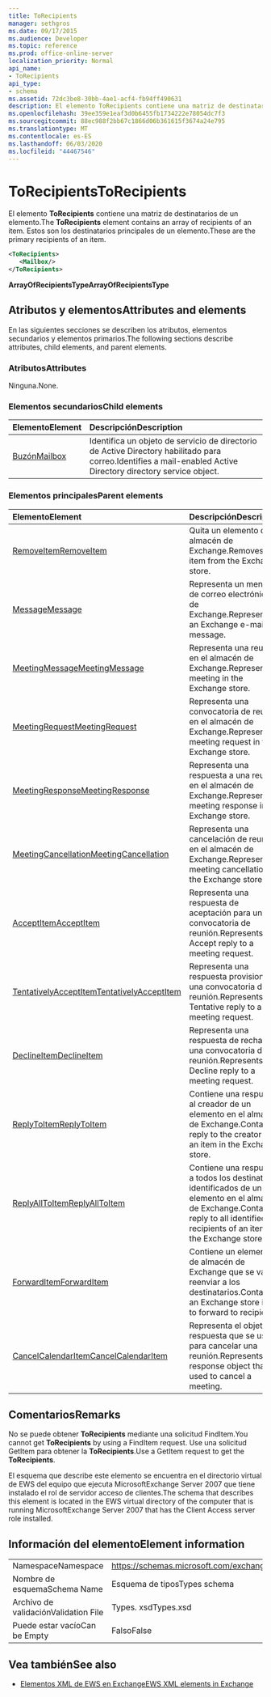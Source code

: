 ```yaml
---
title: ToRecipients
manager: sethgros
ms.date: 09/17/2015
ms.audience: Developer
ms.topic: reference
ms.prod: office-online-server
localization_priority: Normal
api_name:
- ToRecipients
api_type:
- schema
ms.assetid: 72dc3be8-30bb-4ae1-acf4-fb94ff490631
description: El elemento ToRecipients contiene una matriz de destinatarios de un elemento. Estos son los destinatarios principales de un elemento.
ms.openlocfilehash: 39ee359e1eaf3d0b6455fb1734222e78054dc7f3
ms.sourcegitcommit: 88ec988f2bb67c1866d06b361615f3674a24e795
ms.translationtype: MT
ms.contentlocale: es-ES
ms.lasthandoff: 06/03/2020
ms.locfileid: "44467546"
---
```

# <a name="torecipients"></a><span data-ttu-id="ee1b2-104">ToRecipients</span><span class="sxs-lookup"><span data-stu-id="ee1b2-104">ToRecipients</span></span>

<span data-ttu-id="ee1b2-105">El elemento **ToRecipients** contiene una matriz de destinatarios de un elemento.</span><span class="sxs-lookup"><span data-stu-id="ee1b2-105">The **ToRecipients** element contains an array of recipients of an item.</span></span> <span data-ttu-id="ee1b2-106">Estos son los destinatarios principales de un elemento.</span><span class="sxs-lookup"><span data-stu-id="ee1b2-106">These are the primary recipients of an item.</span></span> 
  
```xml
<ToRecipients>
   <Mailbox/>
</ToRecipients>
```

 <span data-ttu-id="ee1b2-107">**ArrayOfRecipientsType**</span><span class="sxs-lookup"><span data-stu-id="ee1b2-107">**ArrayOfRecipientsType**</span></span>
## <a name="attributes-and-elements"></a><span data-ttu-id="ee1b2-108">Atributos y elementos</span><span class="sxs-lookup"><span data-stu-id="ee1b2-108">Attributes and elements</span></span>

<span data-ttu-id="ee1b2-109">En las siguientes secciones se describen los atributos, elementos secundarios y elementos primarios.</span><span class="sxs-lookup"><span data-stu-id="ee1b2-109">The following sections describe attributes, child elements, and parent elements.</span></span>
  
### <a name="attributes"></a><span data-ttu-id="ee1b2-110">Atributos</span><span class="sxs-lookup"><span data-stu-id="ee1b2-110">Attributes</span></span>

<span data-ttu-id="ee1b2-111">Ninguna.</span><span class="sxs-lookup"><span data-stu-id="ee1b2-111">None.</span></span>
  
### <a name="child-elements"></a><span data-ttu-id="ee1b2-112">Elementos secundarios</span><span class="sxs-lookup"><span data-stu-id="ee1b2-112">Child elements</span></span>

|<span data-ttu-id="ee1b2-113">**Elemento**</span><span class="sxs-lookup"><span data-stu-id="ee1b2-113">**Element**</span></span>|<span data-ttu-id="ee1b2-114">**Descripción**</span><span class="sxs-lookup"><span data-stu-id="ee1b2-114">**Description**</span></span>|
|:-----|:-----|
|[<span data-ttu-id="ee1b2-115">Buzón</span><span class="sxs-lookup"><span data-stu-id="ee1b2-115">Mailbox</span></span>](mailbox.md) <br/> |<span data-ttu-id="ee1b2-116">Identifica un objeto de servicio de directorio de Active Directory habilitado para correo.</span><span class="sxs-lookup"><span data-stu-id="ee1b2-116">Identifies a mail-enabled Active Directory directory service object.</span></span>  <br/> |
   
### <a name="parent-elements"></a><span data-ttu-id="ee1b2-117">Elementos principales</span><span class="sxs-lookup"><span data-stu-id="ee1b2-117">Parent elements</span></span>

|<span data-ttu-id="ee1b2-118">**Elemento**</span><span class="sxs-lookup"><span data-stu-id="ee1b2-118">**Element**</span></span>|<span data-ttu-id="ee1b2-119">**Descripción**</span><span class="sxs-lookup"><span data-stu-id="ee1b2-119">**Description**</span></span>|
|:-----|:-----|
|[<span data-ttu-id="ee1b2-120">RemoveItem</span><span class="sxs-lookup"><span data-stu-id="ee1b2-120">RemoveItem</span></span>](removeitem.md) <br/> |<span data-ttu-id="ee1b2-121">Quita un elemento del almacén de Exchange.</span><span class="sxs-lookup"><span data-stu-id="ee1b2-121">Removes an item from the Exchange store.</span></span>  <br/> |
|[<span data-ttu-id="ee1b2-122">Message</span><span class="sxs-lookup"><span data-stu-id="ee1b2-122">Message</span></span>](message-ex15websvcsotherref.md) <br/> |<span data-ttu-id="ee1b2-123">Representa un mensaje de correo electrónico de Exchange.</span><span class="sxs-lookup"><span data-stu-id="ee1b2-123">Represents an Exchange e-mail message.</span></span>  <br/> |
|[<span data-ttu-id="ee1b2-124">MeetingMessage</span><span class="sxs-lookup"><span data-stu-id="ee1b2-124">MeetingMessage</span></span>](meetingmessage.md) <br/> |<span data-ttu-id="ee1b2-125">Representa una reunión en el almacén de Exchange.</span><span class="sxs-lookup"><span data-stu-id="ee1b2-125">Represents a meeting in the Exchange store.</span></span>  <br/> |
|[<span data-ttu-id="ee1b2-126">MeetingRequest</span><span class="sxs-lookup"><span data-stu-id="ee1b2-126">MeetingRequest</span></span>](meetingrequest.md) <br/> |<span data-ttu-id="ee1b2-127">Representa una convocatoria de reunión en el almacén de Exchange.</span><span class="sxs-lookup"><span data-stu-id="ee1b2-127">Represents a meeting request in the Exchange store.</span></span>  <br/> |
|[<span data-ttu-id="ee1b2-128">MeetingResponse</span><span class="sxs-lookup"><span data-stu-id="ee1b2-128">MeetingResponse</span></span>](meetingresponse.md) <br/> |<span data-ttu-id="ee1b2-129">Representa una respuesta a una reunión en el almacén de Exchange.</span><span class="sxs-lookup"><span data-stu-id="ee1b2-129">Represents a meeting response in the Exchange store.</span></span>  <br/> |
|[<span data-ttu-id="ee1b2-130">MeetingCancellation</span><span class="sxs-lookup"><span data-stu-id="ee1b2-130">MeetingCancellation</span></span>](meetingcancellation.md) <br/> |<span data-ttu-id="ee1b2-131">Representa una cancelación de reunión en el almacén de Exchange.</span><span class="sxs-lookup"><span data-stu-id="ee1b2-131">Represents a meeting cancellation in the Exchange store.</span></span>  <br/> |
|[<span data-ttu-id="ee1b2-132">AcceptItem</span><span class="sxs-lookup"><span data-stu-id="ee1b2-132">AcceptItem</span></span>](acceptitem.md) <br/> |<span data-ttu-id="ee1b2-133">Representa una respuesta de aceptación para una convocatoria de reunión.</span><span class="sxs-lookup"><span data-stu-id="ee1b2-133">Represents an Accept reply to a meeting request.</span></span>  <br/> |
|[<span data-ttu-id="ee1b2-134">TentativelyAcceptItem</span><span class="sxs-lookup"><span data-stu-id="ee1b2-134">TentativelyAcceptItem</span></span>](tentativelyacceptitem.md) <br/> |<span data-ttu-id="ee1b2-135">Representa una respuesta provisional a una convocatoria de reunión.</span><span class="sxs-lookup"><span data-stu-id="ee1b2-135">Represents a Tentative reply to a meeting request.</span></span>  <br/> |
|[<span data-ttu-id="ee1b2-136">DeclineItem</span><span class="sxs-lookup"><span data-stu-id="ee1b2-136">DeclineItem</span></span>](declineitem.md) <br/> |<span data-ttu-id="ee1b2-137">Representa una respuesta de rechazo a una convocatoria de reunión.</span><span class="sxs-lookup"><span data-stu-id="ee1b2-137">Represents a Decline reply to a meeting request.</span></span>  <br/> |
|[<span data-ttu-id="ee1b2-138">ReplyToItem</span><span class="sxs-lookup"><span data-stu-id="ee1b2-138">ReplyToItem</span></span>](replytoitem.md) <br/> |<span data-ttu-id="ee1b2-139">Contiene una respuesta al creador de un elemento en el almacén de Exchange.</span><span class="sxs-lookup"><span data-stu-id="ee1b2-139">Contains a reply to the creator of an item in the Exchange store.</span></span>  <br/> |
|[<span data-ttu-id="ee1b2-140">ReplyAllToItem</span><span class="sxs-lookup"><span data-stu-id="ee1b2-140">ReplyAllToItem</span></span>](replyalltoitem.md) <br/> |<span data-ttu-id="ee1b2-141">Contiene una respuesta a todos los destinatarios identificados de un elemento en el almacén de Exchange.</span><span class="sxs-lookup"><span data-stu-id="ee1b2-141">Contains a reply to all identified recipients of an item in the Exchange store.</span></span>  <br/> |
|[<span data-ttu-id="ee1b2-142">ForwardItem</span><span class="sxs-lookup"><span data-stu-id="ee1b2-142">ForwardItem</span></span>](forwarditem.md) <br/> |<span data-ttu-id="ee1b2-143">Contiene un elemento de almacén de Exchange que se va a reenviar a los destinatarios.</span><span class="sxs-lookup"><span data-stu-id="ee1b2-143">Contains an Exchange store item to forward to recipients.</span></span>  <br/> |
|[<span data-ttu-id="ee1b2-144">CancelCalendarItem</span><span class="sxs-lookup"><span data-stu-id="ee1b2-144">CancelCalendarItem</span></span>](cancelcalendaritem.md) <br/> |<span data-ttu-id="ee1b2-145">Representa el objeto de respuesta que se usa para cancelar una reunión.</span><span class="sxs-lookup"><span data-stu-id="ee1b2-145">Represents the response object that is used to cancel a meeting.</span></span>  <br/> |
   
## <a name="remarks"></a><span data-ttu-id="ee1b2-146">Comentarios</span><span class="sxs-lookup"><span data-stu-id="ee1b2-146">Remarks</span></span>

<span data-ttu-id="ee1b2-147">No se puede obtener **ToRecipients** mediante una solicitud FindItem.</span><span class="sxs-lookup"><span data-stu-id="ee1b2-147">You cannot get **ToRecipients** by using a FindItem request.</span></span> <span data-ttu-id="ee1b2-148">Use una solicitud GetItem para obtener la **ToRecipients**.</span><span class="sxs-lookup"><span data-stu-id="ee1b2-148">Use a GetItem request to get the **ToRecipients**.</span></span>
  
<span data-ttu-id="ee1b2-149">El esquema que describe este elemento se encuentra en el directorio virtual de EWS del equipo que ejecuta MicrosoftExchange Server 2007 que tiene instalado el rol de servidor acceso de clientes.</span><span class="sxs-lookup"><span data-stu-id="ee1b2-149">The schema that describes this element is located in the EWS virtual directory of the computer that is running MicrosoftExchange Server 2007 that has the Client Access server role installed.</span></span>
  
## <a name="element-information"></a><span data-ttu-id="ee1b2-150">Información del elemento</span><span class="sxs-lookup"><span data-stu-id="ee1b2-150">Element information</span></span>

|||
|:-----|:-----|
|<span data-ttu-id="ee1b2-151">Namespace</span><span class="sxs-lookup"><span data-stu-id="ee1b2-151">Namespace</span></span>  <br/> |https://schemas.microsoft.com/exchange/services/2006/types  <br/> |
|<span data-ttu-id="ee1b2-152">Nombre de esquema</span><span class="sxs-lookup"><span data-stu-id="ee1b2-152">Schema Name</span></span>  <br/> |<span data-ttu-id="ee1b2-153">Esquema de tipos</span><span class="sxs-lookup"><span data-stu-id="ee1b2-153">Types schema</span></span>  <br/> |
|<span data-ttu-id="ee1b2-154">Archivo de validación</span><span class="sxs-lookup"><span data-stu-id="ee1b2-154">Validation File</span></span>  <br/> |<span data-ttu-id="ee1b2-155">Types. xsd</span><span class="sxs-lookup"><span data-stu-id="ee1b2-155">Types.xsd</span></span>  <br/> |
|<span data-ttu-id="ee1b2-156">Puede estar vacío</span><span class="sxs-lookup"><span data-stu-id="ee1b2-156">Can be Empty</span></span>  <br/> |<span data-ttu-id="ee1b2-157">Falso</span><span class="sxs-lookup"><span data-stu-id="ee1b2-157">False</span></span>  <br/> |
   
## <a name="see-also"></a><span data-ttu-id="ee1b2-158">Vea también</span><span class="sxs-lookup"><span data-stu-id="ee1b2-158">See also</span></span>



- [<span data-ttu-id="ee1b2-159">Elementos XML de EWS en Exchange</span><span class="sxs-lookup"><span data-stu-id="ee1b2-159">EWS XML elements in Exchange</span></span>](ews-xml-elements-in-exchange.md)


